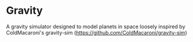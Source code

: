 # Gravity
A gravity simulator designed to model planets in space loosely inspired by ColdMacaroni's gravity-sim (https://github.com/ColdMacaroni/gravity-sim)
